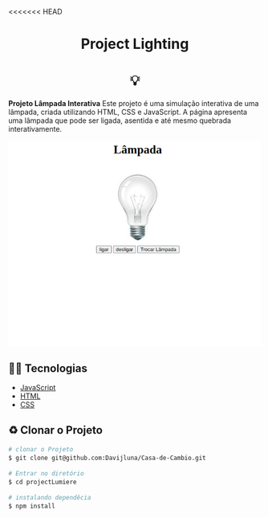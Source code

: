 <<<<<<< HEAD
# <p align="center">Project Lighting</p>
<h1 align="center"> 💡 </h1>


**Projeto Lâmpada Interativa** Este projeto é uma simulação interativa de uma lâmpada, criada utilizando HTML, CSS e JavaScript. A página apresenta uma lâmpada que pode ser ligada, asentida e até mesmo quebrada interativamente.

<p align="center">
  <img src="./gif/lampadaFuncionando.gif" alt="aplicação funcionando">
</p>

## 🧑‍💻 Tecnologias
- [JavaScript](https://developer.mozilla.org/en-US/docs/Web/JavaScript)
- [HTML](https://developer.mozilla.org/en-US/docs/Web/HTML)
- [CSS](https://developer.mozilla.org/en-US/docs/Web/CSS)

## ♻️ Clonar o Projeto

```bash 
# clonar o Projeto
$ git clone git@github.com:Davijluna/Casa-de-Cambio.git
```
```bash 
# Entrar no diretório
$ cd projectLumiere
```
```bash 
# instalando dependêcia
$ npm install
```
